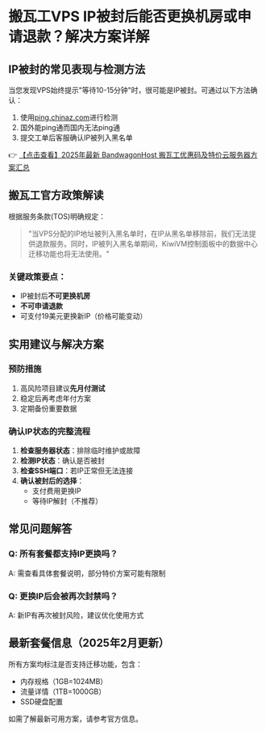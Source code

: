 # 搬瓦工VPS IP被封后能否更换机房或申请退款？解决方案详解

## IP被封的常见表现与检测方法

当您发现VPS始终提示"等待10-15分钟"时，很可能是IP被封。可通过以下方法确认：

1. 使用[ping.chinaz.com](https://ping.chinaz.com)进行检测
2. 国外能ping通而国内无法ping通
3. 提交工单后客服确认IP被列入黑名单

👉 [【点击查看】2025年最新 BandwagonHost 搬瓦工优惠码及特价云服务器方案汇总](https://bit.ly/banwagon)

## 搬瓦工官方政策解读

根据服务条款(TOS)明确规定：

> "当VPS分配的IP地址被列入黑名单时，在IP从黑名单移除前，我们无法提供退款服务。同时，IP被列入黑名单期间，KiwiVM控制面板中的数据中心迁移功能也将无法使用。"

### 关键政策要点：
- IP被封后**不可更换机房**
- **不可申请退款**
- 可支付19美元更换新IP（价格可能变动）

## 实用建议与解决方案

### 预防措施
1. 高风险项目建议**先月付测试**
2. 稳定后再考虑年付方案
3. 定期备份重要数据

### 确认IP状态的完整流程

1. **检查服务器状态**：排除临时维护或故障
2. **检测IP状态**：确认是否被封
3. **检查SSH端口**：若IP正常但无法连接
4. **确认被封后的选择**：
   - 支付费用更换IP
   - 等待IP解封（不推荐）

## 常见问题解答

### Q: 所有套餐都支持IP更换吗？
A: 需查看具体套餐说明，部分特价方案可能有限制

### Q: 更换IP后会被再次封禁吗？
A: 新IP有再次被封风险，建议优化使用方式

## 最新套餐信息（2025年2月更新）

所有方案均标注是否支持迁移功能，包含：
- 内存规格（1GB=1024MB）
- 流量详情（1TB=1000GB）
- SSD硬盘配置

如需了解最新可用方案，请参考官方信息。